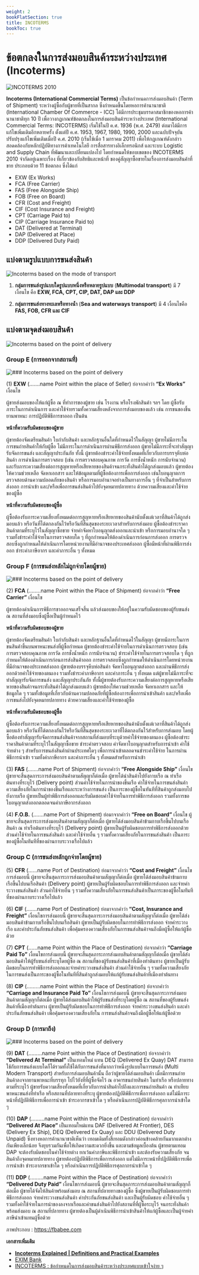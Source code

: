 ```yaml
---
weight: 2
bookFlatSection: true
title: INCOTERMS
bookToc: true
---
```



ข้อตกลงในการส่งมอบสินค้าระหว่างประเทศ (Incoterms)
===



![INCOTERMS 2010](https://github.com/yosarawut/WorkingArea/raw/master/KnowledgeCenter/e-Customs/img/incoterms-2010-infographic-1024x814.jpg)

**Incoterms (International Commercial Terms)** เป็นข้อกำหนดการส่งมอบสินค้า (Term of Shipment) ระหว่างผู้ซื้อกับผู้ขายที่เป็นสากล ซึ่งกำหนดขึ้นโดยหอการค้านานาชาติ (International Chamber Of Commerce - ICC) ได้มีการประชุมบรรดาสมาชิกของหอการค้า นานาชาติทุก 10 ปี เพื่อวางกฎเกณฑ์ข้อตกลงในการส่งมอบสินค้าระหว่างประเทศ (International Commercial Terms: INCOTERMS) เริ่มใช้ในปี ค.ศ. 1936 (พ.ศ. 2479) ต่อมาได้มีการแก้ไขเพิ่มเติมอีกหลายครั้ง ตั้งแต่ปี ค.ศ. 1953, 1967, 1980, 1990, 2000 และฉบับปัจจุบันปรับปรุงแก้ไขเพิ่มเติมเมื่อปี ค.ศ. 2010 (เริ่มใช้เมื่อ 1 มกราคม 2011) เพื่อให้กฎเกณฑ์ดังกล่าวสอดคล้องกับหลักปฏิบัติทางการค้าเทคโนโลยี การสื่อสารทางอิเล็กทรอนิกส์ และระบบ Logistic and Supply Chain ที่พัฒนาและเปลี่ยนแปลงไป โดยกำหนดให้ขอบเขตของ INCOTERMS 2010 จำกัดอยู่เฉพาะเรื่อง ที่เกี่ยวข้องกับสิทธิและหน้าที่ ของคู่สัญญาซื้อขายในเรื่องการส่งมอบสินค้าที่ขาย ประกอบด้วย 11 ข้อตกลง ซึ่งได้แก่

* EXW (Ex Works)
* FCA (Free Carrier)
* FAS (Free Alongside Ship)
* FOB (Free on Board)
* CFR (Cost and Freight)
* CIF (Cost Insurance and Freight)
* CPT (Carriage Paid to)
* CIP (Carriage Insurance Paid to)
* DAT (Delivered at Terminal)
* DAP (Delivered at Place)
* DDP (Delivered Duty Paid)

## แบ่งตามรูปแบบการขนส่งสินค้า


![Incoterms based on the mode of transport](https://github.com/yosarawut/WorkingArea/raw/master/KnowledgeCenter/e-Customs/img/incorterms-brack-down-Modes-of-transport-1024x421.jpg)

1. **กลุ่มการขนส่งรูปแบบใดรูปแบบหนึ่งหรือหลายรูปแบบ**  (**Multimodal transport**) มี 7 เงื่อนไข คือ **EXW, FCA, CPT, CIP, DAT, DAP และ  DDP**
	
2. **กลุ่มการขนส่งทางทะเลหรือทางน้ำ** (**Sea and waterways transport**) มี 4 เงื่อนไขคือ **FAS, FOB, CFR และ CIF** 



## แบ่งตามจุดส่งมอบสินค้า 

![Incoterms based on the point of delivery](https://github.com/yosarawut/WorkingArea/raw/master/KnowledgeCenter/e-Customs/img/incortmes-breakdown-main-carriage-payment-1024x385.jpg)



### Group E (การออกจากสถานที่)

![### Incoterms based on the point of delivery](https://github.com/yosarawut/WorkingArea/raw/master/KnowledgeCenter/e-Customs/img/EXW-EX-Works-incoterms-1024x359.jpg)

(1) **EXW** (…….name Point within the place of Seller) ย่อจากคำว่า **“Ex Works”** เงื่อนไข

ผู้ขายส่งมอบของให้แก่ผู้ซื้อ ณ ที่ทำการของผู้ขาย เช่น โรงงาน หรือโรงพักสินค้า ฯลฯ โดย ผู้ซื้อรับภาระในการดำเนินการ และค่าใช้จ่ายรวมทั้งความเสี่ยงหลังจากการส่งมอบของแล้ว เช่น การขนของขึ้นยานพาหนะ การปฏิบัติพิธีการขาออก เป็นต้น

**หน้าที่ความรับผิดชอบของผู้ขาย**

ผู้ขายต้องจัดเตรียมสินค้า ใบกำกับสินค้า และหลักฐานอื่นใดที่กำหนดไว้ในสัญญา ผู้ขายไม่มีภาระในการขนถ่ายสินค้าให้กับผู้ซื้อ ไม่มีภาระในการดำเนินการผ่านพิธีการส่งออก ผู้ขายไม่มีภาระที่จะทำสัญญารับจัดการขนส่ง และสัญญาประกันภัย ทั้งนี้ ผู้ขายต้องชำระค่าใช้จ่ายทั้งหมดที่เกี่ยวกับการบรรจุหีบห่อสินค้า การดำเนินการตรวจสอบ (เช่น การตรวจสอบคุณภาพ การวัด การชั่งน้ำหนัก การนับจำนวน) และรับภาระความเสี่ยงต่อการสูญหายหรือเสียหายของสินค้าจนกระทั่งสินค้าได้ถูกส่งมอบแล้ว ผู้ขายต้องให้ความช่วยเหลือ จัดหาเอกสาร และให้ข้อมูลตามที่ผู้ซื้อต้องการเพื่อการส่งออก เช่นใบอนุญาตการตรวจสอบด้านความปลอดภัยของสินค้า หรือการมอบอำนาจอย่างเป็นทางการอื่น ๆ ที่จำเป็นสำหรับการส่งออก การนำเข้า และ/หรือเพื่อการขนส่งสินค้าไปยังจุดหมายปลายทาง ด้วยความเสี่ยงและค่าใช้จ่ายของผู้ซื้อ

**หน้าที่ความรับผิดชอบของผู้ซื้อ**

ผู้ซื้อต้องรับภาระความเสี่ยงทั้งหมดต่อการสูญหายหรือเสียหายของสินค้านับตั้งแต่เวลาที่สินค้าได้ถูกส่งมอบแล้ว หรือวันที่ได้ตกลงกันไว้หรือวันที่สิ้นสุดของระยะเวลาสำหรับการส่งมอบ
ผู้ซื้อต้องชำระราคาสินค้าตามที่ระบุไว้ในสัญญาซื้อขาย จ่ายค่าจัดหาใบอนุญาตส่งออกและนำเข้า หรือการมอบอำนาจใด ๆ รวมทั้งชำระค่าใช้จ่ายในการตรวจสอบใด ๆ ที่ถูกกำหนดให้ต้องดำเนินการก่อนการส่งออก การตรวจสอบซึ่งถูกกำหนดให้ดำเนินการโดยหน่วยงานที่มีอำนาจของประเทศส่งออก ผู้ซื้อมีหน้าที่ผ่านพิธีการส่งออก ชำระค่าภาษีอากร และค่าภาระอื่น ๆ ทั้งหมด


### Group F (การขนส่งหลักไม่ถูกจ่ายโดยผู้ขาย)

![### Incoterms based on the point of delivery](https://github.com/yosarawut/WorkingArea/raw/master/KnowledgeCenter/e-Customs/img/FCA-Free-Carrier-and-FOB-Free-on-Bord-1024x526.jpg)

(2) **FCA** (……..name Point within the Place of Shipment) ย่อจากคำว่า **“Free Carrier”** เงื่อนไข

ผู้ขายต้องดำเนินการพิธีการขาออกจนเสร็จสิ้น แล้วส่งมอบของให้อยู่ในความรับผิดชอบของผู้รับขนส่ง ณ สถานที่ส่งมอบซึ่งผู้ซื้อเป็นผู้กำหนดไว้

**หน้าที่ความรับผิดชอบของผู้ขาย**

ผู้ขายต้องจัดเตรียมสินค้า ใบกำกับสินค้า และหลักฐานอื่นใดที่กำหนดไว้ในสัญญา ผู้ขายมีภาระในการขนสินค้าขึ้นบนพาหนะขนส่งที่ผู้ซื้อกำหนด ผู้ขายต้องชำระค่าใช้จ่ายในการดำเนินการตรวจสอบ (เช่น การตรวจสอบคุณภาพ การวัด การชั่งน้ำหนัก การนับจำนวน) ชำระค่าใช้จ่ายในการตรวจสอบใด ๆ ที่ถูกกำหนดให้ต้องดำเนินการก่อนการส่งสินค้าออก การตรวจสอบซึ่งถูกกำหนดให้ดำเนินการโดยหน่วยงานที่มีอำนาจของประเทศส่งออก ผู้ขายต้องบรรจุหีบห่อสินค้า จัดหาใบอนุญาตส่งออก และผ่านพิธีการส่งออกด้วยค่าใช้จ่ายของตนเอง รวมทั้งชำระค่าภาษีอากร และค่าภาระอื่น ๆ ทั้งหมด แต่ผู้ขายไม่มีภาระที่จะทำสัญญารับจัดการขนส่ง และสัญญาประกันภัย ทั้งนี้ผู้ขายต้องรับภาระความเสี่ยงต่อการสูญหายหรือเสียหายของสินค้าจนกระทั่งสินค้าได้ถูกส่งมอบแล้ว ผู้ขายต้องให้ความช่วยเหลือ จัดหาเอกสาร และให้ข้อมูลใด ๆ รวมทั้งข้อมูลที่เกี่ยวกับด้านความปลอดภัยที่ผู้ซื้อต้องการเพื่อการนำเข้าสินค้า และ/หรือเพื่อการขนส่งไปยังจุดหมายปลายทาง ด้วยความเสี่ยงและค่าใช้จ่ายของผู้ซื้อ

**หน้าที่ความรับผิดชอบของผู้ซื้อ**

ผู้ซื้อต้องรับภาระความเสี่ยงทั้งหมดต่อการสูญหายหรือเสียหายของสินค้านับตั้งแต่เวลาที่สินค้าได้ถูกส่งมอบแล้ว หรือวันที่ได้ตกลงกันไว้หรือวันที่สิ้นสุดของระยะเวลาที่ได้ตกลงกันไว้สำหรับการส่งมอบ โดยผู้ซื้อต้องทำสัญญารับจัดการขนส่งสินค้าจากสถานที่ส่งมอบที่ระบุด้วยค่าใช้จ่ายของตนเอง
ผู้ซื้อต้องชำระราคาสินค้าตามที่ระบุไว้ในสัญญาซื้อขาย ชำระค่าตรวจสอบ ค่าจัดหาใบอนุญาตสำหรับการนำเข้า ค่าใช้จ่ายต่าง ๆ สำหรับการขนส่งสินค้าผ่านประเทศใดๆ เพื่อการนำเข้าตลอดจนชำระค่าใช้จ่าย ในการผ่านพิธีการนำเข้า รวมทั้งค่าภาษีอากร และค่าภาระอื่น ๆ ทั้งหมดสำหรับการนำเข้า

(3) **FAS** (…….name Port of Shipment) ย่อจากคำว่า **“Free Alongside Ship”** เงื่อนไข
ผู้ขายจะสิ้นสุดภาระการส่งมอบสินค้าตามสัญญาก็ต่อเมื่อ ผู้ขายได้นำสินค้าไปยังกาบเรือ ณ ท่าเรือต้นทางที่ระบุไว้ (Delivery point) ส่วนค่าใช้จ่ายในการนำของขึ้นเรือ ค่าใช้จ่ายในการขนส่งสินค้าความเสี่ยงภัยในการนำของขึ้นเรือและระหว่างการขนส่ง เป็นภาระของผู้ซื้อในทันทีที่สินค้าถูกส่งมอบไปยังกาบเรือ ผู้ขายเป็นผู้ทำพิธีการส่งออกและรับผิดชอบค่าใช้จ่ายในการทำพิธีการส่งออก รวมทั้งการขอใบอนุญาตส่งออกตลอดจนค่าภาษีอากรส่งออก 

(4) **F.O.B.** (…….name Port of Shipment) ย่อมาจากคำว่า **“Free on Board”** เงื่อนไข
ผู้ขายจะสิ้นสุดภาระการส่งมอบสินค้าตามสัญญาก็ต่อเมื่อ ผู้ขายได้ส่งมอบสินค้าข้ามกาบเรือขึ้นไปบนเรือสินค้า ณ ท่าเรือต้นทางที่ระบุไว้  (Delivery point) ผู้ขายเป็นผู้รับผิดชอบการทำพิธีการส่งออกด้วย ส่วนค่าใช้จ่ายในการขนส่งสินค้า และค่าใช้จ่ายอื่น ๆ รวมทั้งความเสี่ยงภัยในการขนส่งสินค้า เป็นภาระของผู้ซื้อในทันทีที่ของผ่านกาบระวางเรือไปแล้ว 

### Group C (การขนส่งหลักถูกจ่ายโดยผู้ขาย)

(5) **CFR** (……name Port of Destination) ย่อมาจากคำว่า **“Cost and Freight”** เงื่อนไขการส่งมอบนี้ ผู้ขายจะสิ้นสุดภาระการส่งมอบสินค้าตามสัญญาก็ต่อเมื่อ ผู้ขายได้ส่งมอบสินค้าข้ามกาบเรือขึ้นไปบนเรือสินค้า (Delivery point) ผู้ขายเป็นผู้รับผิดชอบในการทำพิธีการส่งออก และจ่ายค่าระวางขนส่งสินค้า ส่วนค่าใช้จ่ายอื่น ๆ รวมทั้งความเสี่ยงภัยในการขนส่งสินค้าเป็นภาระของผู้ซื้อในทันทีที่ของผ่านกาบระวางเรือไปแล้ว 

(6) **CIF** (…….name Port of Destination) ย่อมาจากคำว่า **“Cost, Insurance and Freight”** เงื่อนไขการส่งมอบนี้ ผู้ขายจะสิ้นสุดภาระการส่งมอบสินค้าตามสัญญาก็ต่อเมื่อ ผู้ขายได้ส่งมอบสินค้าข้ามกาบเรือขึ้นไปบนเรือสินค้า ผู้ขายเป็นผู้รับผิดชอบในการทำพิธีการส่งออก จ่ายค่าระวางเรือ และค่าประกันภัยขนส่งสินค้า เพื่อคุ้มครองความเสี่ยงภัยในการขนส่งสินค้าจนถึงมือผู้ซื้อให้แก่ผู้ซื้อด้วย 

(7) **CPT** (……name Point within the Place of Destination) ย่อจากคำว่า  **“Carriage Paid To”** เงื่อนไขการส่งมอบนี้ ผู้ขายจะสิ้นสุดภาระการส่งมอบสินค้าตามสัญญาก็ต่อเมื่อ ผู้ขายได้ส่งมอบสินค้าให้ผู้รับขนส่งที่ระบุโดยผู้ซื้อ ณ สถานที่ของผู้รับขนส่งสินค้าที่เมืองท่าต้นทาง ผู้ขายเป็นผู้รับผิดชอบในการทำพิธีการส่งออกและจ่ายค่าระวางขนส่งสินค้า ส่วนค่าใช้จ่ายอื่น ๆ รวมทั้งความเสี่ยงภัยในการขนส่งเป็นภาระของผู้ซื้อในทันทีที่สินค้าถูกส่งมอบให้แก่ผู้รับขนส่งสินค้าที่เมืองท่าต้นทาง 

(8) **CIP** (………name Point within the Place of Destination) ย่อจากคำว่า **“Carriage and Insurance Paid To”** เงื่อนไขการส่งมอบนี้ ผู้ขายจะสิ้นสุดภาระการส่งมอบสินค้าตามสัญญาก็ต่อเมื่อ ผู้ขายได้ส่งมอบสินค้าให้ผู้รับขนส่งที่ระบุโดยผู้ซื้อ ณ สถานที่ของผู้รับขนส่งสินค้าที่เมืองท่าต้นทาง ผู้ขายเป็นผู้รับผิดชอบในการทำพิธีการส่งออก จ่ายค่าระวางขนส่งสินค้า และค่าประกันภัยขนส่งสินค้า เพื่อคุ้มครองความเสี่ยงภัยใน
การขนส่งสินค้าจนถึงมือผู้ซื้อให้แก่ผู้ซื้อด้วย 

### Group D (การมาถึง)

![### Incoterms based on the point of delivery](https://github.com/yosarawut/WorkingArea/raw/master/KnowledgeCenter/e-Customs/img/DDP-Delivered-Duty-Paid-1024x359.jpg)

(9)  **DAT** (………name Point within the Place of Destination) ย่อจากคำว่า **“Delivered At Terminal”** เป็นเทอมใหม่ แทน DEQ (Delivered Ex Quay) DAT สามารถใช้กับการขนส่งแบบใดก็ได้รวมทั้งใช้ได้กับการขนส่งที่มากกว่าหนึ่งรูปแบบในการขนส่ง (Multi Modern Transport) สำหรับการส่งมอบสินค้านั้น ถือว่าผู้ขายได้ส่งมอบสินค้า เมื่อมีการขนถ่ายสินค้าลงจากยานพาหนะที่บรรทุก ไปไว้ยังที่ที่ผู้ซื้อจัดไว้ ณ อาคารขนถ่ายสินค้า ในท่าเรือ หรือปลายทางตามที่ระบุไว้ ผู้ขายรับความเสี่ยงทั้งหมดที่เกี่ยวกับการนําสินค้าไปถึงและการขนถ่ายสินค้า ณ ท่าเทียบพาหนะขนส่งที่ท่าเรือ หรือสถานที่ปลายทางที่ระบุ ผู้ขายต้องปฏิบัติพิธีการเพื่อการส่งออก แต่ไม่มีภาระหน้าที่ปฏิบัติพิธีการเพื่อการนําเข้า ชําระอากรขาเข้าใด ๆ หรือดําเนินการปฏิบัติพิธีการศุลกากรนําเข้าใด ๆ

(10) **DAP** (………name Point within the Place of Destination) ย่อจากคำว่า **“Delivered At Piace”** เป็นเทอมใหม่แทน DAF (Delivered At Frontier), DES (Delivery Ex Ship), DEQ (Delivered Ex Quay) และ DDU (Delivered Duty Unpaid) ซึ่งทางหอการค้านานาชาติเห็นว่า เทอมเดิมทั้งสี่เทอมดังกล่าวค่อนข้างคล้ายกันมากแตกต่างกันเพียงเล็กน้อย จึงยุบรวมกันเพื่อให้เกิดความสะดวกยิ่งขึ้น และตามข้อมูลเบื้องต้น ผู้ขายตามเทอม DAP จะต้องรับผิดชอบในค่าใช้จ่ายต่าง ยกเว้นค่าภาษีและพิธีการนำเข้า และต้องรับความเสี่ยงภัย จนสินค้าถึงจุดหมายปลายทาง ผู้ขายต้องปฏิบัติพิธีการเพื่อการส่งออก แต่ไม่มีภาระหน้าที่ปฏิบัติพิธีการเพื่อการนําเข้า ชําระอากรขาเข้าใด ๆ หรือดําเนินการปฏิบัติพิธีการศุลกากรนําเข้าใด ๆ

 (11)  **DDP** (………name Point within the Place of Destination) ย่อจากคำว่า **“Delivered Duty Paid”**  เงื่อนไขการส่งมอบนี้ ผู้ขายจะสิ้นสุดภาระการส่งมอบสินค้าตามสัญญาก็ต่อเมื่อ ผู้ขายได้จัดให้สินค้าพร้อมส่งมอบ ณ สถานที่ปลายทางของผู้ซื้อ ซึ่งผู้ขายเป็นผู้รับผิดชอบการทำพิธีการส่งออก จ่ายค่าระวางขนส่งสินค้า ค่าประกันภัยขนส่งสินค้า และเป็นผู้รับผิดชอบ ค่าใช้จ่ายอื่น ๆ รวมทั้งค่าใช้จ่ายในการนำของลงจากเรือและค่าขนส่งสินค้าไปยังสถานที่ที่ผู้ซื้อระบุไว้ จนกระทั่งสินค้าพร้อมส่งมอบ ณ สถานที่ปลายทาง ผู้ขายต้องเป็นผู้ดำเนินพิธีการนำเข้าสินค้าให้แก่ผู้ซื้อและเป็นผู้จ่ายค่าภาษีนำเข้าแทนผู้ซื้อด้วย

ภาพประกอบ : https://fbabee.com

**เอกสารเพิ่มเติม**

- [**Incoterms Explained | Definitions and Practical Examples**](https://fbabee.com/incoterms/)
- [EXIM Bank](http://www.exim.go.th/doc/newsCenter/40379.pdf)
- [INCOTERMS : ข้อกำหนดในการส่งมอบสินค้าระหว่างประเทศแบบเข้าใจง่าย ๆ](http://www.march.co.th/ultimate-guide-to-incoterms/)

